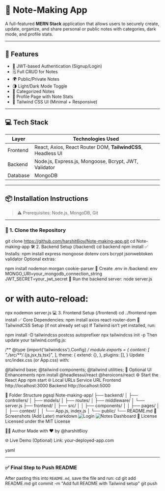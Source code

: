 # 📝 Note-Making App

A full-featured **MERN Stack** application that allows users to securely create, update, organize, and share personal or public notes with categories, dark mode, and profile stats.

---

## 🚀 Features

- 🔐 JWT-based Authentication (Signup/Login)
- 🗒️ Full CRUD for Notes
- 🌍 Public/Private Notes
- 🌗 Light/Dark Mode Toggle
- 🧠 Categorized Notes
- 👤 Profile Page with Note Stats
- 🎨 Tailwind CSS UI (Minimal + Responsive)

---

## 💻 Tech Stack

| Layer     | Technologies Used                                      |
|-----------|--------------------------------------------------------|
| Frontend  | React, Axios, React Router DOM, **TailwindCSS**, Headless UI |
| Backend   | Node.js, Express.js, Mongoose, Bcrypt, JWT, Validator |
| Database  | MongoDB                                                |

---

## 📦 Installation Instructions

> ⚠️ Prerequisites: Node.js, MongoDB, Git

---

### 🔧 1. Clone the Repository


git clone https://github.com/harshit6ioy/Note-making-app.git
cd Note-making-app
🛠 2. Backend Setup (/backend)
cd backend
npm install
✅ Installs:
npm install express mongoose dotenv cors bcrypt jsonwebtoken validator
Optional extras:

npm install nodemon morgan cookie-parser
🧾 Create .env in /backend:
env
MONGO_URI=your_mongodb_connection_string
JWT_SECRET=your_jwt_secret
🚀 Run the backend server:
node server.js
# or with auto-reload:
npx nodemon server.js
💻 3. Frontend Setup (/frontend)
cd ../frontend
npm install
✅ Core Dependencies:
npm install axios react-router-dom
🎨 TailwindCSS Setup (if not already set up)
If Tailwind isn’t yet installed, run:

npm install -D tailwindcss postcss autoprefixer
npx tailwindcss init -p
Then update your tailwind.config.js:

/** @type {import('tailwindcss').Config} */
module.exports = {
  content: [
    "./src/**/*.{js,jsx,ts,tsx}",
  ],
  theme: {
    extend: {},
  },
  plugins: [],
}
Update src/index.css (or App.css) with:

@tailwind base;
@tailwind components;
@tailwind utilities;
🌟 Optional UI Enhancements
npm install @headlessui/react @heroicons/react
⚙️ Start the React App
npm start
🌐 Local URLs
Service	URL
Frontend	http://localhost:3000
Backend	http://localhost:5000

📁 Folder Structure
pgsql
Note-making-app/
├── backend/
│   ├── controllers/
│   ├── models/
│   ├── routes/
│   ├── middleware/
│   └── server.js
├── frontend/
│   ├── src/
│   │   ├── components/
│   │   ├── pages/
│   │   ├── context/
│   │   └── App.js, index.js
│   └── public/
└── README.md
📸 Screenshots (Add Later)
markdown
![Login](screenshots/login.png)
![Notes Dashboard](screenshots/dashboard.png)
📃 License
Licensed under the MIT License

👨‍💻 Author
Made with ❤️ by @harshit6ioy

🌐 Live Demo (Optional)
Link: your-deployed-app.com

yaml

---

### ✅ Final Step to Push README

After pasting this into `README.md`, save the file and run:
cd
git add README.md
git commit -m "Add full README with Tailwind setup"
git push